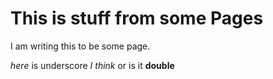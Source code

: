 # This is stuff from some Pages

I am writing this to be some page.

_here_ is underscore *I think*  or is it **double**
